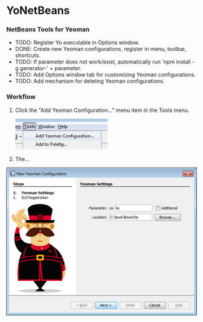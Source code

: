 # YoNetBeans
<h3>NetBeans Tools for Yeoman</h3>

<ul>
<li>TODO: Register Yo executable in Options window.
<li>DONE: Create new Yeoman configurations, register in menu, toolbar, shortcuts.</li>
<li>TODO: If parameter does not work/exist, automatically run 'npm install -g generator-' + parameter.</li>
<li>TODO: Add Options window tab for customizing Yeoman configurations.</li>
<li>TODO: Add mechanism for deleting Yeoman configurations.</li>
</ul>

<h3>Workflow</h3>

1. Click the "Add Yeoman Configuration..." menu item in the Tools menu.

   ![Alt text](/screenshots/add-yo-config-menu.png?raw=true "Add Yo configuration")

2. The...

![Alt text](/screenshots/yoko.png?raw=true "Step 1 of wizard")

